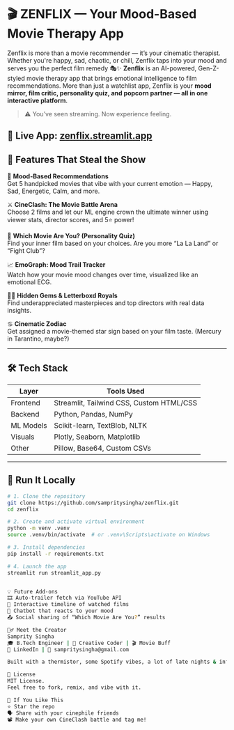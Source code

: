 # 🎬 ZENFLIX — Your Mood-Based Movie Therapy App

Zenflix is more than a movie recommender — it’s your cinematic therapist.  
Whether you're happy, sad, chaotic, or chill, Zenflix taps into your mood and serves you the perfect film remedy 🎭✨
**Zenflix** is an AI-powered, Gen-Z-styled movie therapy app that brings emotional intelligence to film recommendations. More than just a watchlist app, Zenflix is your **mood mirror, film critic, personality quiz, and popcorn partner — all in one interactive platform**.
> ⚠️ You’ve seen streaming. Now experience feeling.

🔗 **Live App:** [zenflix.streamlit.app](https://zenflix-ii73k6tl6pst8gtbrmhjcu.streamlit.app)
---

## 🎥 Features That Steal the Show

🍿 **Mood-Based Recommendations**  
Get 5 handpicked movies that vibe with your current emotion — Happy, Sad, Energetic, Calm, and more.

⚔️ **CineClash: The Movie Battle Arena**  
Choose 2 films and let our ML engine crown the ultimate winner using viewer stats, director scores, and 5⭐ power!

🧠 **Which Movie Are You? (Personality Quiz)**  
Find your inner film based on your choices. Are you more “La La Land” or “Fight Club”?

📈 **EmoGraph: Mood Trail Tracker**  
Watch how your movie mood changes over time, visualized like an emotional ECG.

🕵️‍♂️ **Hidden Gems & Letterboxd Royals**  
Find underappreciated masterpieces and top directors with real data insights.

♋ **Cinematic Zodiac**  
Get assigned a movie-themed star sign based on your film taste. (Mercury in Tarantino, maybe?)

---

## 🛠️ Tech Stack

| Layer        | Tools Used                             |
|--------------|----------------------------------------|
| Frontend     | Streamlit, Tailwind CSS, Custom HTML/CSS |
| Backend      | Python, Pandas, NumPy                  |
| ML Models    | Scikit-learn, TextBlob, NLTK           |
| Visuals      | Plotly, Seaborn, Matplotlib            |
| Other        | Pillow, Base64, Custom CSVs            |

---

## 🚀 Run It Locally

```bash
# 1. Clone the repository
git clone https://github.com/sampritysingha/zenflix.git
cd zenflix

# 2. Create and activate virtual environment
python -m venv .venv
source .venv/bin/activate  # or .venv\Scripts\activate on Windows

# 3. Install dependencies
pip install -r requirements.txt

# 4. Launch the app
streamlit run streamlit_app.py


💡 Future Add-ons
🎞️ Auto-trailer fetch via YouTube API
🧭 Interactive timeline of watched films
💬 Chatbot that reacts to your mood
📤 Social sharing of “Which Movie Are You?” results

🙋‍♂️ Meet the Creator
Samprity Singha
🎓 B.Tech Engineer | 🎨 Creative Coder | 🎬 Movie Buff
🔗 LinkedIn | 💌 sampritysingha@gmail.com

Built with a thermistor, some Spotify vibes, a lot of late nights & infinite popcorn. 🍿

📜 License
MIT License.
Feel free to fork, remix, and vibe with it.

🤍 If You Like This
⭐ Star the repo
🗣️ Share with your cinephile friends
📽️ Make your own CineClash battle and tag me!

